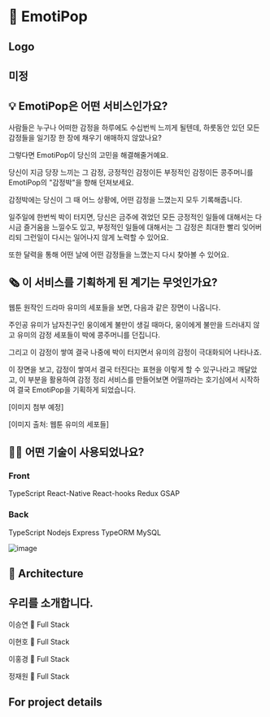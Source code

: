 # 🎊 EmotiPop
## Logo
미정
----

## 💡 EmotiPop은 어떤 서비스인가요?

 사람들은 누구나 어떠한 감정을 하루에도 수십번씩 느끼게 될텐데, 하룻동안 있던 모든 감정들을 일기장 한 장에 채우기 애매하지 않았나요? 
 
 
 그렇다면 EmotiPop이 당신의 고민을 해결해줄거예요.
 
 당신이 지금 당장 느끼는 그 감정, 긍정적인 감정이든 부정적인 감정이든 콩주머니를 EmotiPop의 "감정박"을 향해 던져보세요.
 
 감정박에는 당신이 그 때 어느 상황에, 어떤 감정을 느꼈는지 모두 기록해줍니다.
 
 일주일에 한번씩 박이 터지면, 당신은 금주에 겪었던 모든 긍정적인 일들에 대해서는 다시금 즐거움을 느낄수도 있고, 부정적인 일들에 대해서는 그 감정은 최대한 빨리 잊어버리되 그런일이 다시는 일어나지 않게 노력할 수 있어요.
 
 또한 달력을 통해 어떤 날에 어떤 감정들을 느꼈는지 다시 찾아볼 수 있어요.
 
## 🗞  이 서비스를 기획하게 된 계기는 무엇인가요?

웹툰 원작인 드라마 유미의 세포들을 보면, 다음과 같은 장면이 나옵니다. 

주인공 유미가 남자친구인 웅이에게 불만이 생길 때마다, 웅이에게 불만을 드러내지 않고 유미의 감정 세포들이 박에 콩주머니를 던집니다. 

그리고 이 감정이 쌓여 결국 나중에 박이 터지면서 유미의 감정이 극대화되어 나타나죠.

이 장면을 보고, 감정이 쌓여서 결국 터진다는 표현을 이렇게 할 수 있구나라고 깨달았고, 이 부분을 활용하여 감정 정리 서비스를 만들어보면 어떨까라는 호기심에서 시작하여 결국 EmotiPop을 기획하게 되었습니다.

 
 
[이미지 첨부 예정]

[이미지 출처: 웹툰 유미의 세포들]

## 🕵️‍♀️ 어떤 기술이 사용되었나요?

### Front
TypeScript
React-Native
React-hooks
Redux
GSAP

### Back
TypeScript
Nodejs
Express
TypeORM
MySQL

![image](https://user-images.githubusercontent.com/73332608/143533803-66ba9f45-7c58-4de4-8245-906c74621c18.png)

## 🔨 Architecture

## 우리를 소개합니다.
이승연
🏁 Full Stack

이현호
🏁 Full Stack

이홍경
🏁 Full Stack

정재원
🏁 Full Stack

## For project details

